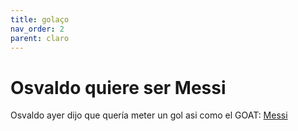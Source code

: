 ```yaml
---
title: golaço
nav_order: 2
parent: claro
---
```


# Osvaldo quiere ser Messi
Osvaldo ayer dijo que quería meter un gol asi como el GOAT: [Messi](https://as.com/futbol/videos/el-mejor-gol-de-la-carrera-de-messi-segun-henry-ni-en-1000-anos-lo-adivinarian-v/)
